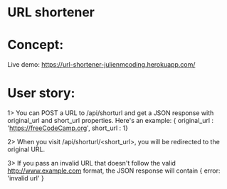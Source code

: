 # URL shortener

# Concept:
Live demo: https://url-shortener-julienmcoding.herokuapp.com/

# User story:

1> You can POST a URL to /api/shorturl and get a JSON response with original_url and short_url properties. Here's an example: { original_url : 'https://freeCodeCamp.org', short_url : 1}

2> When you visit /api/shorturl/<short_url>, you will be redirected to the original URL.

3> If you pass an invalid URL that doesn't follow the valid http://www.example.com format, the JSON response will contain { error: 'invalid url' }
